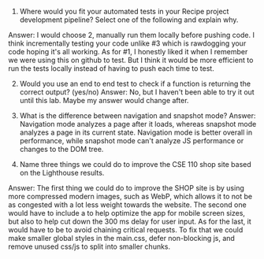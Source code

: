 1) Where would you fit your automated tests in your Recipe project development pipeline? Select one of the following and explain why.

Answer: I would choose 2, manually run them locally before pushing code. I think incrementally testing your code unlike #3 which is rawdogging your code hoping it's all working. As for #1, I honestly liked it when I remember we were using this on github to test. But I think it would be more efficient to run the tests locally instead of having to push each time to test. 

2) Would you use an end to end test to check if a function is returning the correct output? (yes/no)
Answer: No, but I haven't been able to try it out until this lab. Maybe my answer would change after. 

3) What is the difference between navigation and snapshot mode?
Answer: Navigation mode analyzes a page after it loads, whereas snapshot mode analyzes a page in its current state. Navigation mode is better overall in performance, while snapshot mode can't analyze JS performance or changes to the DOM tree. 

4) Name three things we could do to improve the CSE 110 shop site based on the Lighthouse results.
   
Answer: The first thing we could do to improve the SHOP site is by using more compressed modern images, such as WebP, which allows it to not be as congested with a lot less weight towards the website. The second one would have to include a <meta name= "viewport"> to help optimize the app for mobile screen sizes, but also to help cut down the 300 ms delay for user input. As for the last, it would have to be to avoid chaining critical requests. To fix that we could make smaller global styles in the main.css, defer non-blocking js, and remove unused css/js to split into smaller chunks. 





